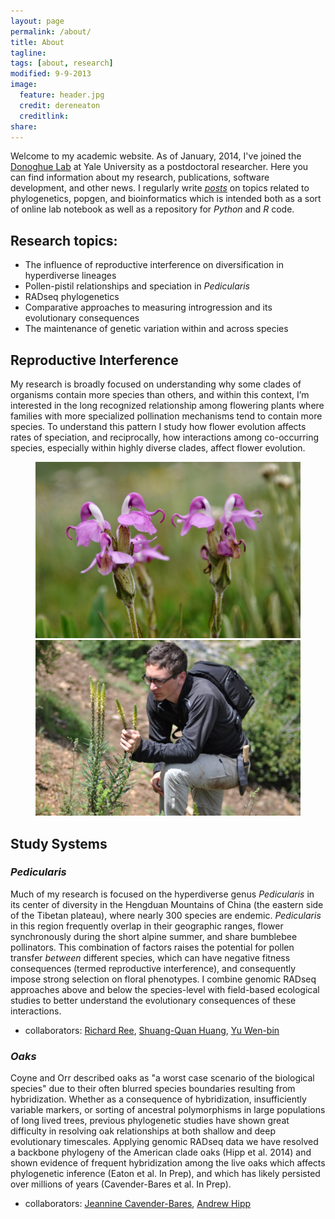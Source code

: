 ```yaml
---
layout: page
permalink: /about/
title: About
tagline: 
tags: [about, research]
modified: 9-9-2013
image:
  feature: header.jpg
  credit: dereneaton
  creditlink:
share:
---
```


Welcome to my academic website. As of January, 2014, I've joined the [Donoghue Lab](http://donoghuelab.yale.edu/) at Yale University as a postdoctoral researcher. Here you can find information about my research, publications, software development, and other news. I regularly write [_posts_](/posts/) on topics related to phylogenetics, popgen, and bioinformatics which is intended both as a sort of online lab notebook as well as a repository for _Python_ and _R_ code. 

## Research topics:

* The influence of reproductive interference on diversification in hyperdiverse lineages
* Pollen-pistil relationships and speciation in _Pedicularis_
* RADseq phylogenetics  
* Comparative approaches to measuring introgression and its evolutionary consequences
* The maintenance of genetic variation within and across species

## Reproductive Interference       
My research is broadly focused on understanding why some clades of organisms contain more species than others, and within this context, I’m interested in the long recognized relationship among flowering plants where families with more specialized pollination mechanisms tend to contain more species. To understand this pattern I study how flower evolution affects rates of speciation, and reciprocally, how interactions among co-occurring species, especially within highly diverse clades, affect flower evolution.

<figure class="half">
	<a href="/images/integ-1024x680.jpg"><img src="/images/integ-1024x680.jpg"></a>
	<a href="/images/deren_fieldwork-1024x680.jpg"><img src="/images/deren_fieldwork-1024x680.jpg"></a>
</figure>  
  
## Study Systems  

### _Pedicularis_
Much of my research is focused on the hyperdiverse genus _Pedicularis_ in its center of diversity in the Hengduan Mountains of China (the eastern side of the Tibetan plateau), where nearly 300 species are endemic. _Pedicularis_ in this region frequently overlap in their geographic ranges, flower synchronously during the short alpine summer, and share bumblebee pollinators. This combination of factors raises the potential for pollen transfer _between_ different species, which can have negative fitness consequences (termed reproductive interference), and consequently impose strong selection on floral phenotypes. I combine genomic RADseq approaches above and below the species-level with field-based ecological studies to better understand the evolutionary consequences of these interactions.  
  
+ collaborators: [Richard Ree](http://www.reelab.net), 
  		 [Shuang-Quan Huang](http://www.researchgate.net/profile/Shuang-Quan_Huang/),
		 [Yu Wen-bin](http://wbyu.wikispaces.com/home)
  
### _Oaks_
Coyne and Orr described oaks as "a worst case scenario of the biological species" due to their often blurred species boundaries resulting from hybridization. Whether as a consequence of hybridization, insufficiently variable markers, or sorting of ancestral polymorphisms in large populations of long lived trees, previous phylogenetic studies have shown great difficulty in resolving oak relationships at both shallow and deep evolutionary timescales. Applying genomic RADseq data we have resolved a backbone phylogeny of the American clade oaks (Hipp et al. 2014) and shown evidence of frequent hybridization among the live oaks which affects phylogenetic inference (Eaton et al. In Prep), and which has likely persisted over millions of years (Cavender-Bares et al. In Prep). 

+ collaborators: [Jeannine Cavender-Bares](http://www.cbs.umn.edu/research/research-cbs/faculty-labs/cavender),
  		 [Andrew Hipp](http://systematics.mortonarb.org/lab/)


  

